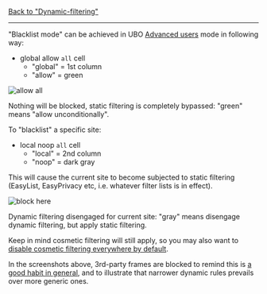 [Back to "Dynamic-filtering"](./Dynamic-filtering)

***

"Blacklist mode" can be achieved in UBO [Advanced users](./Advanced-user-features) mode in following way:

- global allow `all` cell
    - "global" = 1st column
    - "allow" = green

![allow all](https://user-images.githubusercontent.com/886325/42134033-079a8150-7d34-11e8-8ac1-d4177ae82709.png)

Nothing will be blocked, static filtering is completely bypassed: "green" means "allow unconditionally".

To "blacklist" a specific site:

- local noop `all` cell
    - "local" = 2nd column
    - "noop" = dark gray

This will cause the current site to become subjected to static filtering (EasyList, EasyPrivacy etc, i.e. whatever filter lists is in effect).

![block here](https://user-images.githubusercontent.com/886325/42134034-09835262-7d34-11e8-8253-847717c5739b.png)

Dynamic filtering disengaged for current site: "gray" means disengage dynamic filtering, but apply static filtering.

Keep in mind cosmetic filtering will still apply, so you may also want to [disable cosmetic filtering everywhere by default](./Per-site-switches#no-cosmetic-filtering).

In the screenshots above, 3rd-party frames are blocked to remind this is [a good habit in general](./Dynamic-filtering:-Benefits-of-blocking-3rd-party-iframe-tags), and to illustrate that narrower dynamic rules prevails over more generic ones.
